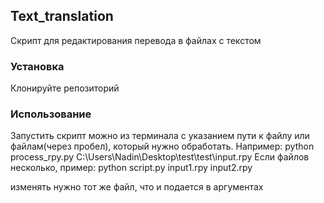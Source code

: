 ## Text_translation
Скрипт для редактирования перевода в файлах с текстом

### Установка
Клонируйте репозиторий   <br>

### Использование
Запустить скрипт можно из терминала с указанием пути к файлу или файлам(через пробел), который нужно обработать. 
Например: python process_rpy.py C:\\Users\\Nadin\\Desktop\\test\\test\\input.rpy
Если файлов несколько, пример: python script.py input1.rpy input2.rpy


изменять нужно тот же файл, что и подается в аргументах
